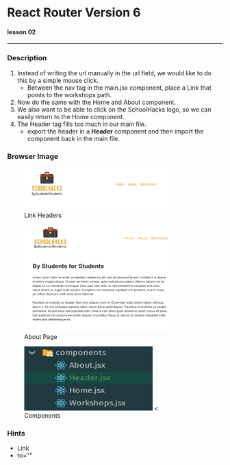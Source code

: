 # React Router Version 6

#### lesson 02

***

### Description

1. Instead of writing the url manually in the url field, we would like to do this by a simple mouse click.
    - Between the nav tag in the main.jsx component, place a Link that points to the workshops path.
2. Now do the same with the Home and About component.
3. We also want to be able to click on the SchoolHacks logo, so we can easily return to the Home component.
4. The Header tag fills too much in our main file.
    - export the header in a **Header** component and then import the component back in the main file.

### Browser Image

<figure>
    <img src ="src/assets/linkheader.png"
         alt ="cras table"
         width ="350"
         height ="100">
    <figcaption>Link Headers</figcaption>
</figure>

<figure>
    <img src ="src/assets/about.png"
         alt ="cras table"
         width ="350"
         height ="250">
    <figcaption>About Page</figcaption>
</figure>

<figure>
    <img src ="src/assets/components.png"
         alt ="cras table"
         width ="300"
         height ="150">
    <<figcaption>Components</figcaption>
</figure>

### Hints

- Link
- to=""











